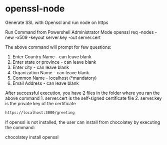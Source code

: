 # openssl-node
Generate SSL with Openssl and run node on https

Run Command from Powershell Administrator Mode
openssl req -nodes -new -x509 -keyout server.key -out server.cert

The above command will prompt for few questions:

1. Enter Country Name - can leave blank
2. Enter state or province - can leave blank
3. Enter city - can leave blank
4. Organization Name - can leave blank
5. Common Name - localhost (*mandatory)
6. Email Address - can leave blank 

After successful execution, you have 2 files in the folder where you ran the above command
    1. server.cert is the self-signed certificate file
    2. server.key is the private key of the certificate

```bash
https://localhost:3000/greeting
```


If openssl is not installed, the user can install from chocolatey by executing the command:

chocolatey install openssl

